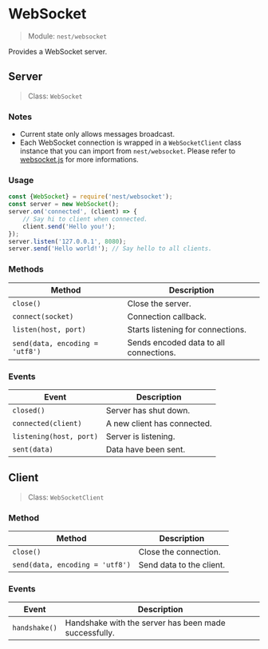 # WebSocket

>  Module: `nest/websocket`

Provides a WebSocket server.

## Server

> Class: `WebSocket`

### Notes

- Current state only allows messages broadcast.
- Each WebSocket connection is wrapped in a `WebSocketClient` class instance that you can import from `nest/websocket`. Please refer to [websocket.js](../src/modules/websocket.js) for more informations.

### Usage

```js
const {WebSocket} = require('nest/websocket');
const server = new WebSocket();
server.on('connected', (client) => {
	// Say hi to client when connected.
	client.send('Hello you!');
});
server.listen('127.0.0.1', 8080);
server.send('Hello world!'); // Say hello to all clients.
```

### Methods

| Method                          | Description                            |
| ------------------------------- | -------------------------------------- |
| `close()`                       | Close the server.                      |
| `connect(socket)`               | Connection callback.                   |
| `listen(host, port)`            | Starts listening for connections.      |
| `send(data, encoding = 'utf8')` | Sends encoded data to all connections. |

### Events

| Event                   | Description                 |
| ----------------------- | --------------------------- |
| `closed()`              | Server has shut down.       |
| `connected(client)`     | A new client has connected. |
| `listening(host, port)` | Server is listening.        |
| `sent(data)`            | Data have been sent.        |

## Client

> Class: `WebSocketClient`

### Method

| Method                          | Description              |
| ------------------------------- | ------------------------ |
| `close()`                       | Close the connection.    |
| `send(data, encoding = 'utf8')` | Send data to the client. |

### Events

| Event         | Description                                           |
| ------------- | ----------------------------------------------------- |
| `handshake()` | Handshake with the server has been made successfully. |

